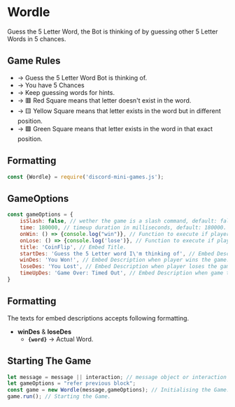 # Wordle 
Guess the 5 Letter Word, the Bot is thinking of by guessing other 5 Letter Words in 5 chances.

## Game Rules
- -> Guess the 5 Letter Word Bot is thinking of.
- -> You have 5 Chances
- -> Keep guessing words for hints.
- -> 🟥 Red Square means that letter doesn't exist in the word.
- -> 🟨 Yellow Square means that letter exists in the word but in different position.
- -> 🟩 Green Square means that letter exists in the word in that exact position.

## Formatting
```js
const {Wordle} = require('discord-mini-games.js');
```

## GameOptions
```js
const gameOptions = {
    isSlash: false, // wether the game is a slash command, default: false.
    time: 180000, // timeup duration in milliseconds, default: 180000.
    onWin: () => {console.log("win")}, // Function to execute if player wins the game.
    onLose: () => {console.log('lose')}, // Function to execute if player loses the game.
    title: 'CoinFlip', // Embed Title.
    startDes: 'Guess the 5 Letter word I\'m thinking of', // Embed Description when game starts
    winDes: 'You Won!', // Embed Description when player wins the game.
    loseDes: 'You Lost', // Embed Description when player loses the game.
    timeUpDes: 'Game Over: Timed Out', // Embed Description when game times out.
}
```
## Formatting
The texts for embed descriptions accepts following formatting.
- **winDes** & **loseDes**
  - **`{word}`** -> Actual Word.

## Starting The Game
```js
let message = message || interaction; // message object or interaction object
let gameOptions = "refer previous block";
const game = new Wordle(message,gameOptions); // Initialising the Game.
game.run(); // Starting the Game.
```